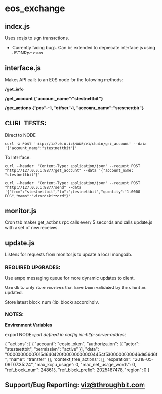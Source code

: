# eos_exchange

## index.js

Uses eosjs to sign transactions.

* Currently facing bugs. Can be extended to deprecate interface.js using JSONRpc class

## interface.js

Makes API calls to an EOS node for the following methods:

**/get_info**

**/get_account {"account_name":"stestnettbit"}**

**/get_actions {"pos":-1,  "offset":1, "account_name":"stestnettbit"}**

## CURL TESTS:

Direct to NODE:
```
curl -X POST "http://127.0.0.1:$NODE/v1/chain/get_account" --data '{"account_name":"stestnettbit"}'
```

To Interface:
```
curl --header  "Content-Type: application/json" --request POST "http://127.0.0.1:8877/get_account" --data '{"account_name: "stestnettbit"}'
```
```
curl --header  "Content-Type: application/json" --request POST "http://127.0.0.1:8877/send" --data '{"from":"stestnettbit","to":"ptestnettbit","quantity":"1.0000 EOS","memo":"vizordskizzord"}'
```

## monitor.js

Cron tab makes get_actions rpc calls every 5 seconds and calls update.js with a set of new receives.

## update.js

Listens for requests from monitor.js to update a local mongodb.

### REQUIRED UPGRADES:

Use ampq messaging queue for more dynamic updates to client. 

Use db to only store receives that have been validated by the client as updated.

Store latest block_num (tip_block) accordingly.


### NOTES:

**Environment Variables**

export NODE=*port defined in config.ini::http-server-address*


{ 
"actions": [ 
    { 
    "account": "eosio.token", 
    "authorization": [{
        "actor": "stestnettbit", 
        "permission": "active"
        }], 
    "data": "00000000007015d640420f000000000004454f5300000000046d656d6f", 
    "name": "transfer" 
    }],
"context_free_actions": [], 
"expiration": "2018-05-09T07:35:24", 
"max_kcpu_usage": 0, 
"max_net_usage_words": 0, 
"ref_block_num": 248618, 
"ref_block_prefix": 2025487478, 
"region": 0 
}

## Support/Bug Reporting: viz@throughbit.com
